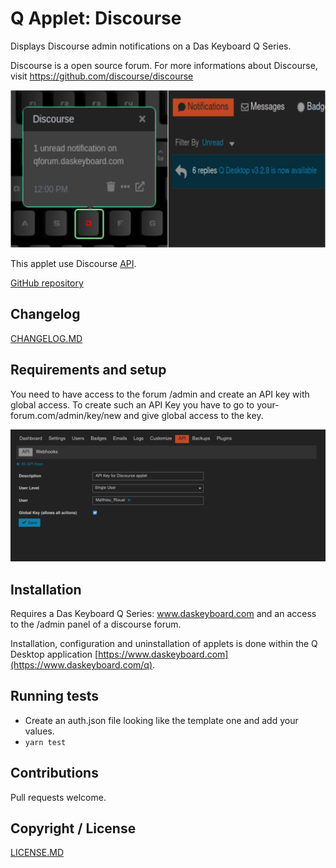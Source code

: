 # Q Applet: Discourse

Displays Discourse admin notifications on a Das Keyboard Q Series.

Discourse is a open source forum.
For more informations about Discourse, visit <https://github.com/discourse/discourse>

![Discourse applet on a Das Keyboard Q](assets/image.png "Das Keyboard Discourse applet")

This applet use Discourse [API](https://docs.discourse.org/).

[GitHub repository](https://github.com/matthieulapatate/daskeyboard-applet-discourse-admin)

## Changelog

[CHANGELOG.MD](CHANGELOG.md)

## Requirements and setup

You need to have access to the forum /admin and create an API key with global access. To create such an API Key you have to go to your-forum.com/admin/key/new and give global access to the key.

![Discourse admin panel](assets/adminPanel.png "Qforum Admin Panel")

## Installation

Requires a Das Keyboard Q Series: www.daskeyboard.com and an access to the /admin panel of a discourse forum.

Installation, configuration and uninstallation of applets is done within
the Q Desktop application [https://www.daskeyboard.com](https://www.daskeyboard.com/q).

## Running tests
- Create an auth.json file looking like the template one and add your values.
- `yarn test`

## Contributions

Pull requests welcome.

## Copyright / License

[LICENSE.MD](CHANGELOG)